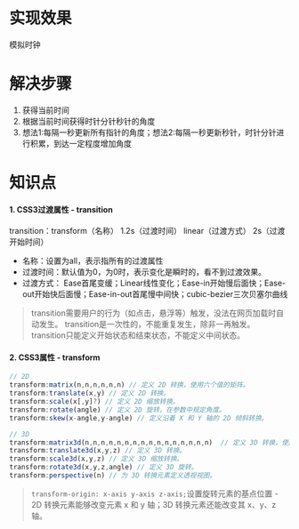 # 实现效果

模拟时钟

# 解决步骤

1. 获得当前时间
2. 根据当前时间获得时针分针秒针的角度
3. 想法1:每隔一秒更新所有指针的角度；想法2:每隔一秒更新秒针，时针分针进行积累，到达一定程度增加角度

# 知识点

#### 1. CSS3过渡属性 - transition

transition：transform（名称） 1.2s（过渡时间） linear（过渡方式） 2s（过渡开始时间）

- 名称：设置为all，表示指所有的过渡属性
- 过渡时间：默认值为0，为0时，表示变化是瞬时的，看不到过渡效果。
- 过渡方式： Ease首尾变缓；Linear线性变化；Ease-in开始慢后面快；Ease-out开始快后面慢；Ease-in-out首尾慢中间快；cubic-bezier三次贝塞尔曲线

> transition需要用户的行为（如点击，悬浮等）触发，没法在网页加载时自动发生。 transition是一次性的，不能重复发生，除非一再触发。 transition只能定义开始状态和结束状态，不能定义中间状态。

#### 2. CSS3属性 - transform

```javascript
// 2D
transform:matrix(n,n,n,n,n,n) // 定义 2D 转换，使用六个值的矩阵。
transform:translate(x,y) // 定义 2D 转换。
transform:scale(x[,y]?) // 定义 2D 缩放转换。
transform:rotate(angle) // 定义 2D 旋转，在参数中规定角度。
transform:skew(x-angle,y-angle) // 定义沿着 X 和 Y 轴的 2D 倾斜转换。

// 3D
transform:matrix3d(n,n,n,n,n,n,n,n,n,n,n,n,n,n,n,n)	 // 定义 3D 转换，使用 16 个值的 4x4 矩阵。
transform:translate3d(x,y,z) // 定义 3D 转换。
transform:scale3d(x,y,z) // 定义 3D 缩放转换。
transform:rotate3d(x,y,z,angle) // 定义 3D 旋转。
transform:perspective(n) // 为 3D 转换元素定义透视视图。
```

> `transform-origin: x-axis y-axis z-axis;`设置旋转元素的基点位置 - 2D 转换元素能够改变元素 x 和 y 轴；3D 转换元素还能改变其 x、y、z轴。